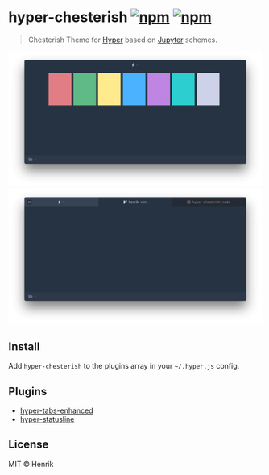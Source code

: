 # hyper-chesterish  [![npm](https://img.shields.io/npm/v/hyper-chesterish.svg?maxAge=86400?style=flat-square)](https://www.npmjs.com/package/hyper-chesterish) [![npm](https://img.shields.io/npm/dm/hyper-chesterish.svg?maxAge=86400?style=flat-square)](https://www.npmjs.com/package/hyper-chesterish)

> Chesterish Theme for [Hyper](https://hyper.is) based on [Jupyter](https://github.com/dunovank/jupyter-themes) schemes.

![](screen.png)
![](screen_tabs.png)


## Install

Add `hyper-chesterish` to the plugins array in your `~/.hyper.js` config.


## Plugins

* [hyper-tabs-enhanced](https://github.com/henrikdahl/hyper-tabs-enhanced)
* [hyper-statusline](https://github.com/henrikdahl/hyper-statusline)


## License

MIT © Henrik
